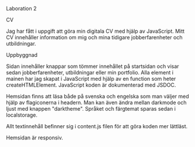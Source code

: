 Laboration 2

CV

Jag har fått i uppgift att göra min digitala CV med hjälp av JavaScript.
Mitt CV innehåller information om mig och mina tidigare jobberfarenheter och utbildningar.

Uppbyggnad 

Sidan innehåller knappar som tömmer innehållet på startsidan och visar sedan jobberfarenheter, utbildningar eller min portfolio.
Alla element i mainen har jag skapat i JavaScript med hjälp av en function som heter createHTMLElement.
JavaScript koden är dokumenterad med JSDOC. 

Hemsidan finns att läsa både på svenska och engelska som man väljer med hjälp av flagiconerna i headern.
Man kan även ändra mellan darkmode och ljust med knappen "darktheme". 
Språket och färgtemat sparas sedan i localstorage.

Allt textinnehåll befinner sig i content.js filen för att göra koden mer lättläst.

Hemsidan är responsiv. 


